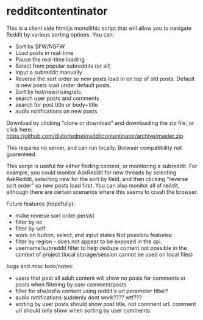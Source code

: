 # redditcontentinator

This is a client side html/js monolithic script that will allow you to navigate Reddit by various sorting options. You can:
 - Sort by SFW/NSFW
 - Load posts in real-time
 - Pause the real-time loading
 - Select from popular subreddits (or all)
 - Input a subreddit manually
 - Reverse the sort order so new posts load in on top of old posts. Default is new posts load under default posts.
 - Sort by hot/new/rising/etc
 - search user posts and comments
 - search for post title or body+title
 - audio notifications on new posts
 
Download by clicking "clone or download" and downloading the zip file, or click here: https://github.com/distortednet/redditcontentinator/archive/master.zip

This requires no server, and can run locally. Browser compatibility not guarenteed.

This script is useful for either finding content, or monitoring a subreddit. For example, you could monitor AskReddit for new threads by selecting AskReddit, selecting new for the sort by field, and then clicking "reverse sort order" so new posts load first. You can also monitor all of reddit, although there are certain scenarios where this seems to crash the browser.


Future features (hopefully):
 - make reverse sort order persist
 - filter by oc
 - filter by self
 - work on button, select, and input states
 Not possibru features:
 - filter by region - does not appear to be exposed in the api.
 - username/subreddit filter to help dedupe content not possible in the context of project (local storage/session cannot be used on local files)

bugs and misc todo/notes:
- users that post all adult content will show no posts for comments or posts when filtering by user comment/posts
- filter for sfw/nsfw content using reddit's url parameter filter?
- audio notifications suddenly dont work???? wtf???
- sorting by user posts should show post title, not comment url. comment url should only show when sorting by user comments.

